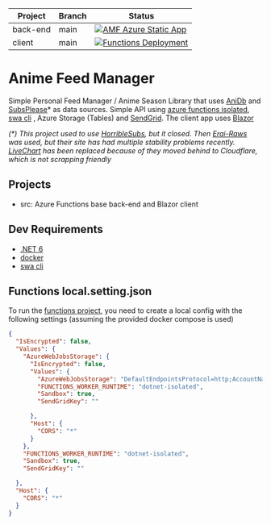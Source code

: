 |Project| Branch |Status|
|---|--------|---|
|back-end| main   |[![AMF Azure Static App](https://github.com/xxnickles/anime-feed-manager/actions/workflows/azure-static-web-apps-delightful-smoke-0eded0c0f.yml/badge.svg)](https://github.com/xxnickles/anime-feed-manager/actions/workflows/azure-static-web-apps-delightful-smoke-0eded0c0f.yml)|
|client| main   |[![Functions Deployment](https://github.com/xxnickles/anime-feed-manager/actions/workflows/amf-functions.yml/badge.svg)](https://github.com/xxnickles/anime-feed-manager/actions/workflows/amf-functions.yml)

Anime Feed Manager
=================

Simple Personal Feed Manager / Anime Season Library that uses [AniDb](https://anidb.net/) and [SubsPlease](https://subsplease.org/schedule/)*  as data sources. Simple API using [azure functions isolated](https://docs.microsoft.com/en-us/azure/azure-functions/dotnet-isolated-process-guide), [swa cli](https://azure.github.io/static-web-apps-cli/) , Azure Storage (Tables) and [SendGrid](https://sendgrid.com). The client app uses [Blazor](https://dotnet.microsoft.com/en-us/apps/aspnet/web-apps/blazor)

_(*) This project used to use [HorribleSubs](https://horriblesubs.info/), but it closed. Then [Erai-Raws](https://spa.erai-raws.info/) was used, but their site has had multiple stability problems recently. [LiveChart](https://www.livechart.me/) has been replaced because of they moved behind to Cloudflare, which is not scrapping friendly_

## Projects

- src: Azure Functions base back-end and Blazor client

## Dev Requirements

- [.NET 6](https://dotnet.microsoft.com/en-us/download/dotnet/6.0)
- [docker](https://www.docker.com/)
- [swa cli](https://azure.github.io/static-web-apps-cli/docs/cli/swa/)

## Functions local.setting.json

To run the [functions project](https://github.com/xxnickles/anime-feed-manager/tree/main/src/AnimeFeedManager.Functions), you need to create a local config with the following settings (assuming the provided docker compose is used)

```json
{
  "IsEncrypted": false,
  "Values": {
    "AzureWebJobsStorage": {
      "IsEncrypted": false,
      "Values": {
        "AzureWebJobsStorage": "DefaultEndpointsProtocol=http;AccountName=devstoreaccount1;AccountKey=Eby8vdM02xNOcqFlqUwJPLlmEtlCDXJ1OUzFT50uSRZ6IFsuFq2UVErCz4I6tq/K1SZFPTOtr/KBHBeksoGMGw==;BlobEndpoint=http://127.0.0.1:10001/devstoreaccount1;QueueEndpoint=http://127.0.0.1:10002/devstoreaccount1;TableEndpoint=http://127.0.0.1:10003/devstoreaccount1;",
        "FUNCTIONS_WORKER_RUNTIME": "dotnet-isolated",
        "Sandbox": true,
        "SendGridKey": ""

      },
      "Host": {
        "CORS": "*"
      }
    },
    "FUNCTIONS_WORKER_RUNTIME": "dotnet-isolated",
    "Sandbox": true,
    "SendGridKey": ""

  },
  "Host": {
    "CORS": "*"
  }
}
```


